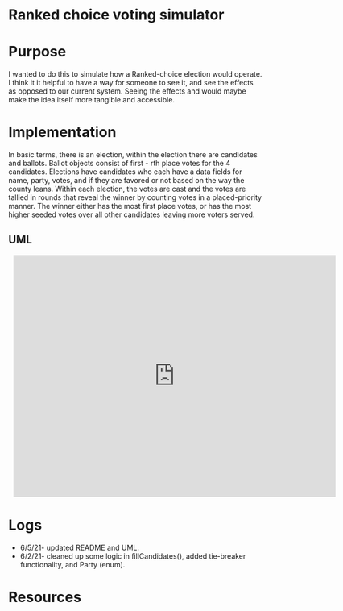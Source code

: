 # Ranked choice voting simulator

# Purpose
I wanted to do this to simulate how a Ranked-choice election would operate. I think it it helpful to have a way for someone to see it, and see the effects as opposed to our current system. 
Seeing the effects and would maybe make the idea itself more tangible and accessible.

# Implementation

In basic terms, there is an election, within the election there are candidates and ballots. Ballot objects consist of first - rth place votes for the 4 candidates. Elections have candidates who each have a data fields for name, party, votes, and if they are favored or not based on the way the county leans. Within each election, the votes are cast and the votes are tallied in rounds that reveal the winner by counting votes in a placed-priority manner. The winner either has the most first place votes, or has the most higher seeded votes over all other candidates leaving more voters served. 

## UML
<div style="width: 640px; height: 480px; margin: 10px; position: relative;"><iframe allowfullscreen frameborder="0" style="width:640px; height:480px" src="https://lucid.app/documents/embeddedchart/5c04cc3d-6cbb-4a11-aa46-42156c1e5571" id="~fcJe0~t~jzn"></iframe></div>


# Logs
* 6/5/21- updated README and UML.
* 6/2/21- cleaned up some logic in fillCandidates(), added tie-breaker functionality, and Party (enum). 


# Resources 


